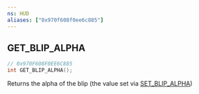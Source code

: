 ```yaml
---
ns: HUD
aliases: ["0x970f608f0ee6c885"]
---
```

## GET_BLIP_ALPHA

```c
// 0x970F608F0EE6C885
int GET_BLIP_ALPHA();
```

Returns the alpha of the blip (the value set via [SET_BLIP_ALPHA](#_0x45FF974EEE1C8734))


